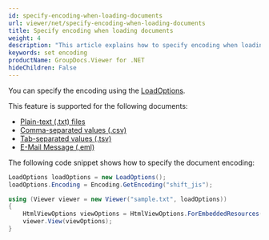 ```yaml
---
id: specify-encoding-when-loading-documents
url: viewer/net/specify-encoding-when-loading-documents
title: Specify encoding when loading documents
weight: 4
description: "This article explains how to specify encoding when loading documents with GroupDocs.Viewer within your .NET applications."
keywords: set encoding
productName: GroupDocs.Viewer for .NET
hideChildren: False
---
```

You can specify the encoding using the [LoadOptions](https://reference.groupdocs.com/viewer/net/groupdocs.viewer.options/loadoptions).

This feature is supported for the following documents:

* [Plain-text (.txt) files](https://docs.fileformat.com/word-processing/txt/)
* [Comma-separated values (.csv)](https://docs.fileformat.com/spreadsheet/csv/)
* [Tab-separated values (.tsv)](https://docs.fileformat.com/spreadsheet/tsv/)
* [E-Mail Message (.eml)](https://docs.fileformat.com/email/eml/)

The following code snippet shows how to specify the document encoding:

```csharp
LoadOptions loadOptions = new LoadOptions();
loadOptions.Encoding = Encoding.GetEncoding("shift_jis");

using (Viewer viewer = new Viewer("sample.txt", loadOptions))
{
    HtmlViewOptions viewOptions = HtmlViewOptions.ForEmbeddedResources();
    viewer.View(viewOptions);
}
```
